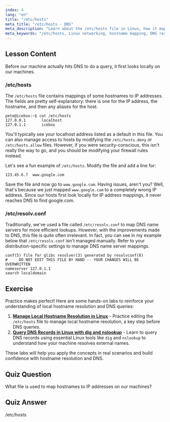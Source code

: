 ```yaml
---
index: 4
lang: "en"
title: "/etc/hosts"
meta_title: "/etc/hosts - DNS"
meta_description: "Learn about the /etc/hosts file in Linux, how it maps hostnames to IP addresses, and its role in DNS resolution. Understand basic network configuration."
meta_keywords: "/etc/hosts, Linux networking, hostname mapping, DNS resolution, Linux tutorial, beginner guide"
---
```


## Lesson Content

Before our machine actually hits DNS to do a query, it first looks locally on our machines.

### /etc/hosts

The `/etc/hosts` file contains mappings of some hostnames to IP addresses. The fields are pretty self-explanatory: there is one for the IP address, the hostname, and then any aliases for the host.

```plaintext
pete@icebox:~$ cat /etc/hosts
127.0.0.1       localhost
127.0.1.1       icebox
```

You'll typically see your localhost address listed as a default in this file. You can also manage access to hosts by modifying the `/etc/hosts.deny` or `/etc/hosts.allow` files. However, if you were security-conscious, this isn't really the way to go, and you should be modifying your firewall rules instead.

Let's see a fun example of `/etc/hosts`. Modify the file and add a line for:

```plaintext
123.45.6.7  www.google.com
```

Save the file and now go to `www.google.com`. Having issues, aren't you? Well, that's because we just mapped `www.google.com` to a completely wrong IP address. Since our hosts first look locally for IP address mappings, it never reaches DNS to find google.com.

### /etc/resolv.conf

Traditionally, we've used a file called `/etc/resolv.conf` to map DNS name servers for more efficient lookups. However, with the improvements made to DNS, this file is quite often irrelevant. In fact, you can see in my example below that `/etc/resolv.conf` isn't managed manually. Refer to your distribution-specific settings to manage DNS name server mappings.

```plaintext
conf(5) file for glibc resolver(3) generated by resolvconf(8)
#     DO NOT EDIT THIS FILE BY HAND -- YOUR CHANGES WILL BE OVERWRITTEN
nameserver 127.0.1.1
search localdomain
```

## Exercise

Practice makes perfect! Here are some hands-on labs to reinforce your understanding of local hostname resolution and DNS queries:

1. **[Manage Local Hostname Resolution in Linux](https://labex.io/labs/linux-manage-local-hostname-resolution-in-linux-592792)** - Practice editing the `/etc/hosts` file to manage local hostname resolution, a key step before DNS queries.
2. **[Query DNS Records in Linux with dig and nslookup](https://labex.io/labs/linux-query-dns-records-in-linux-with-dig-and-nslookup-592796)** - Learn to query DNS records using essential Linux tools like `dig` and `nslookup` to understand how your machine resolves external names.

These labs will help you apply the concepts in real scenarios and build confidence with hostname resolution and DNS.

## Quiz Question

What file is used to map hostnames to IP addresses on our machines?

## Quiz Answer

/etc/hosts
